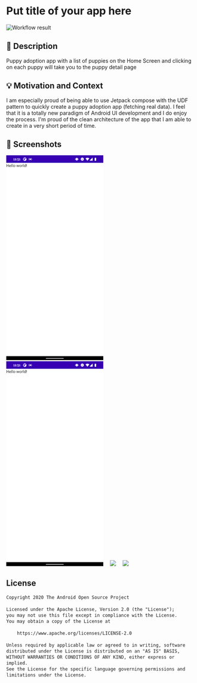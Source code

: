 # Put title of your app here

<!--- Replace <OWNER> with your Github Username and <REPOSITORY> with the name of your repository. -->
<!--- You can find both of these in the url bar when you open your repository in github. -->
![Workflow result](https://github.com/alanvan-agl/compose-challenge-puppy-adoption/workflows/Check/badge.svg)


## :scroll: Description
<!--- Describe your app in one or two sentences -->
Puppy adoption app with a list of puppies on the Home Screen and clicking on each puppy will take you to 
the puppy detail page

## :bulb: Motivation and Context
<!--- Optionally point readers to interesting parts of your submission. -->
<!--- What are you especially proud of? -->
I am especially proud of being able to use Jetpack compose with the UDF pattern to quickly create a
puppy adoption app (fetching real data). I feel that it is a totally new paradigm of Android UI development and I 
do enjoy the process.
I'm proud of the clean architecture of the app that I am able to create in a very short period of time.

## :camera_flash: Screenshots
<!-- You can add more screenshots here if you like -->
<img src="/results/screenshot_1.png" width="260">&emsp;<img src="/results/screenshot_2.png" width="260">
&emsp;<img src="https://user-images.githubusercontent.com/66227659/109390664-21c3bb00-7967-11eb-827c-73e63fb754e7.jpg" width="260">
&emsp;<img src="https://user-images.githubusercontent.com/66227659/109390668-2a1bf600-7967-11eb-9295-7b85087aaae6.jpg" width="260">

## License
```
Copyright 2020 The Android Open Source Project

Licensed under the Apache License, Version 2.0 (the "License");
you may not use this file except in compliance with the License.
You may obtain a copy of the License at

    https://www.apache.org/licenses/LICENSE-2.0

Unless required by applicable law or agreed to in writing, software
distributed under the License is distributed on an "AS IS" BASIS,
WITHOUT WARRANTIES OR CONDITIONS OF ANY KIND, either express or implied.
See the License for the specific language governing permissions and
limitations under the License.
```